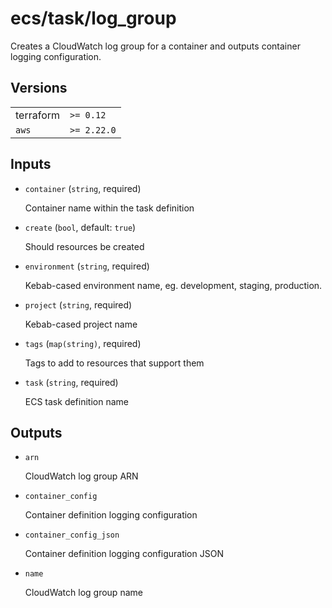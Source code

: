 # ecs/task/log_group

Creates a CloudWatch log group for a container and outputs container logging configuration.

<!-- bin/docs -->

## Versions

| | |
|-|-|
| terraform | `>= 0.12` |
| `aws` | `>= 2.22.0` |

## Inputs

* `container` (`string`, required)

    Container name within the task definition

* `create` (`bool`, default: `true`)

    Should resources be created

* `environment` (`string`, required)

    Kebab-cased environment name, eg. development, staging, production.

* `project` (`string`, required)

    Kebab-cased project name

* `tags` (`map(string)`, required)

    Tags to add to resources that support them

* `task` (`string`, required)

    ECS task definition name



## Outputs

* `arn`

    CloudWatch log group ARN

* `container_config`

    Container definition logging configuration

* `container_config_json`

    Container definition logging configuration JSON

* `name`

    CloudWatch log group name
